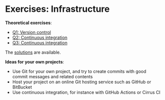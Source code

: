 # Exercises: Infrastructure

**Theoretical exercises**:

- [Q1: Version control](Q1.md)
- [Q2: Continuous integration](Q2.md)
- [Q3: Continuous integration](Q3.md)


The [solutions](solutions/) are available.


**Ideas for your own projects**:

- Use Git for your own project, and try to create commits with good commit messages and related contents
- Host your project on an online Git hosting service such as GitHub or BitBucket
- Use continuous integration, for instance with GitHub Actions or Cirrus CI
